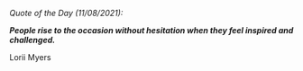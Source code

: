 *Quote of the Day (11/08/2021):*

_**People rise to the occasion without hesitation when they feel inspired and challenged.**_

Lorii Myers